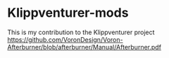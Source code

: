 # Klippventurer-mods
This is my contribution to the Klippventurer project
https://github.com/VoronDesign/Voron-Afterburner/blob/afterburner/Manual/Afterburner.pdf
